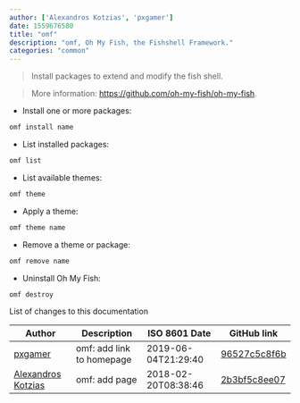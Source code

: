 ```yaml
---
author: ['Alexandros Kotzias', 'pxgamer']
date: 1559676580
title: "omf"
description: "omf, Oh My Fish, the Fishshell Framework."
categories: "common"
---
```

> Install packages to extend and modify the fish shell.

> More information: <https://github.com/oh-my-fish/oh-my-fish>.

- Install one or more packages:

```bash
omf install name
```

- List installed packages:

```bash
omf list
```

- List available themes:

```bash
omf theme
```

- Apply a theme:

```bash
omf theme name
```

- Remove a theme or package:

```bash
omf remove name
```

- Uninstall Oh My Fish:

```bash
omf destroy
```
List of changes to this documentation


Author | Description | ISO 8601 Date | GitHub link
------|-----|-----|-----
[pxgamer](mailto:owzie123@gmail.com) | omf: add link to homepage | 2019-06-04T21:29:40 | [96527c5c8f6b](https://github.com/tldr-pages/tldr/commit/96527c5c8f6bf3b20a2320b65bdef1ff2cabc55b)
[Alexandros Kotzias](mailto:alexandroskotzias@gmail.com) | omf: add page | 2018-02-20T08:38:46 | [2b3bf5c8ee07](https://github.com/tldr-pages/tldr/commit/2b3bf5c8ee07076f42f6307db85680bef97d444d)

